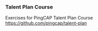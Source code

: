 ### Talent Plan Course

Exercises for PingCAP Talent Plan Course
https://github.com/pingcap/talent-plan
